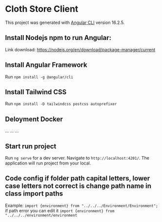 # Cloth Store Client

This project was generated with [Angular CLI](https://github.com/angular/angular-cli) version 16.2.5.

## Install Nodejs npm to run Angular:
Link download: https://nodejs.org/en/download/package-manager/current

## Install Angular Framework
Run `npm install -g @angular/cli`

## Install Tailwind CSS 
Run `npm install -D tailwindcss postcss autoprefixer`

## Deloyment Docker
...
...
...

## Start run project

Run `ng serve` for a dev server. Navigate to `http://localhost:4201/`. The application will run project from your local.

## Code config if folder path capital letters, lower case letters not correct is change path name in class import paths

Example: `import {environment} from "../../../Environment/Environment";` if path error you can edit it `import {environment} from "../../../environment/environment`


